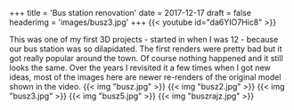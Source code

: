 +++
title = 'Bus station renovation'
date = 2017-12-17
draft = false
headerimg = 'images/busz3.jpg'
+++
{{< youtube id="da6YIO7Hic8" >}}

This was one of my first 3D projects - started in when I was 12 - because our bus station was so dilapidated.
The first renders were pretty bad but it got really popular around the town. Of course nothing happened and it still looks the same. Over the years I revisited it a few times when I got new ideas, most of the images here are newer re-renders of the original model shown in the video.
{{< img "busz.jpg"  >}}
{{< img "busz2.jpg"  >}}
{{< img "busz3.jpg"  >}}
{{< img "busz5.jpg"  >}}
{{< img "buszrajz.jpg"  >}}

